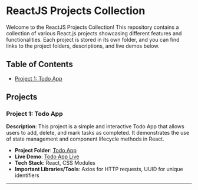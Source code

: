 # ReactJS Projects Collection

Welcome to the ReactJS Projects Collection! This repository contains a collection of various React.js projects showcasing different features and functionalities. Each project is stored in its own folder, and you can find links to the project folders, descriptions, and live demos below.

## Table of Contents

- [Project 1: Todo App](#trello-clone)

## Projects

### Project 1: Todo App

**Description**: This project is a simple and interactive Todo App that allows users to add, delete, and mark tasks as completed. It demonstrates the use of state management and component lifecycle methods in React.

- **Project Folder**: [Todo App](./TodoApp)
- **Live Demo**: [Todo App Live](https://example.com/todoapp)
- **Tech Stack**: React, CSS Modules
- **Important Libraries/Tools**: Axios for HTTP requests, UUID for unique identifiers

---
